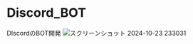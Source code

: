 # Discord_BOT
DIscordのBOT開発
![スクリーンショット 2024-10-23 233031](https://github.com/user-attachments/assets/125095bc-2893-45cf-a2eb-f52b3a6cf7bd)
